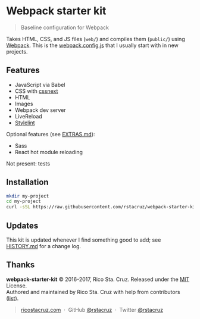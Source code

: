 # Webpack starter kit

> Baseline configuration for Webpack

Takes HTML, CSS, and JS files (`web/`) and compiles them (`public/`) using [Webpack]. This is the [webpack.config.js] that I usually start with in new projects.

[Webpack]: https://webpack.github.io/
[webpack.config.js]: webpack.config.js

## Features

- JavaScript via Babel
- CSS with [cssnext]
- HTML
- Images
- Webpack dev server
- LiveReload
- [Stylelint]

Optional features (see [EXTRAS.md](EXTRAS.md)):

- Sass
- React hot module reloading

Not present: tests

[cssnext]: http://cssnext.io/
[Stylelint]: http://stylelint.io/

## Installation

```sh
mkdir my-project
cd my-project
curl -sSL https://raw.githubusercontent.com/rstacruz/webpack-starter-kit/master/_extras/install.sh | bash
```

## Updates

This kit is updated whenever I find something good to add; see [HISTORY.md](HISTORY.md) for a change log.

## Thanks

**webpack-starter-kit** © 2016-2017, Rico Sta. Cruz. Released under the [MIT] License.<br>
Authored and maintained by Rico Sta. Cruz with help from contributors ([list][contributors]).

> [ricostacruz.com](http://ricostacruz.com) &nbsp;&middot;&nbsp;
> GitHub [@rstacruz](https://github.com/rstacruz) &nbsp;&middot;&nbsp;
> Twitter [@rstacruz](https://twitter.com/rstacruz)

[MIT]: http://mit-license.org/
[contributors]: http://github.com/rstacruz/webpack-starter-kit/contributors
